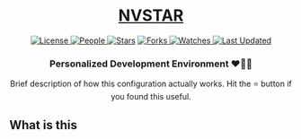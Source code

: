 <div align = "center">

<h1><a href="https://github.com/adityastomar67/nvstar">NVSTAR</a></h1>

<a href="https://github.com/adityastomar67/nvdots/blob/main/LICENSE.md">
<img alt="License" src="https://img.shields.io/github/license/adityastomar67/nvdots?style=flat&color=eee&label="> </a>

<a href="https://github.com/adityastomar67/nvdots/graphs/contributors">
<img alt="People" src="https://img.shields.io/github/contributors/adityastomar67/nvdots?style=flat&color=ffaaf2&label=People"> </a>

<a href="https://github.com/adityastomar67/nvdots/stargazers">
<img alt="Stars" src="https://img.shields.io/github/stars/adityastomar67/nvdots?style=flat&color=98c379&label=Stars"></a>

<a href="https://github.com/adityastomar67/nvdots/network/members">
<img alt="Forks" src="https://img.shields.io/github/forks/adityastomar67/nvdots?style=flat&color=66a8e0&label=Forks"> </a>

<a href="https://github.com/adityastomar67/nvdots/watchers">
<img alt="Watches" src="https://img.shields.io/github/watchers/adityastomar67/nvdots?style=flat&color=f5d08b&label=Watches"> </a>

<a href="https://github.com/adityastomar67/nvdots/pulse">
<img alt="Last Updated" src="https://img.shields.io/github/last-commit/adityastomar67/nvdots?style=flat&color=e06c75&label="> </a>

<!-- <p> -- Github Start Velocity Track
<img src="https://stars.medv.io/adityastomar67/nvdots.svg", title="commits"/>
</p> -->

<h3>Personalized Development Environment ❤️👨‍💻</h3>
  Brief description of how this configuration actually works. Hit the ⭐ button if you found this useful.
</div>

## What is this
